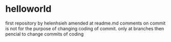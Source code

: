 # helloworld
first repository by helenhsieh
amended at readme.md
comments on commit is not for the purpose of changing coding of commit.  only at branches then pencial to change commits of coding
